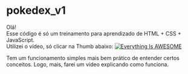 # pokedex_v1
Olá!<br>
Esse código é só um treinamento para aprendizado de HTML + CSS + JavaScript.<br>
Utilizei o vídeo, só clicar na Thumb abaixo: 
[![Everything Is AWESOME](https://img.youtube.com/vi/SjtdH3dWLa8/maxresdefault.jpg)](https://www.youtube.com/watch?v=SjtdH3dWLa8&t=2218s "Everything Is AWESOME")

Tem um funcionamento simples mais bem prático de entender certos conceitos.
Logo, mais, farei um vídeo explicando como funciona.
